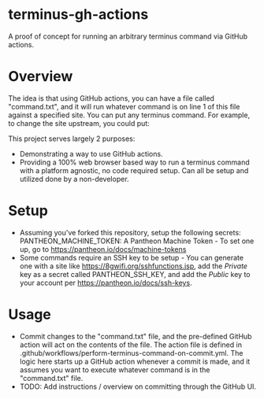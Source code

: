 # terminus-gh-actions
A proof of concept for running an arbitrary terminus command via GitHub actions.

# Overview

The idea is that using GitHub actions, you can have a file called "command.txt", and it will run whatever command is on line 1 of this file against a specified site. You can put any terminus command. For example, to change the site upstream, you could put:

This project serves largely 2 purposes:

- Demonstrating a way to use GitHub actions.
- Providing a 100% web browser based way to run a terminus command with a platform agnostic, no code required setup. Can all be setup and utilized done by a non-developer.

# Setup

- Assuming you've forked this repository, setup the following secrets:
PANTHEON_MACHINE_TOKEN: A Pantheon Machine Token - To set one up, go to https://pantheon.io/docs/machine-tokens
- Some commands require an SSH key to be setup - You can generate one with a site like https://8gwifi.org/sshfunctions.jsp, add the *Private* key as a secret called PANTHEON_SSH_KEY, and add the *Public* key to your account per https://pantheon.io/docs/ssh-keys.

# Usage

- Commit changes to the "command.txt" file, and the pre-defined GitHub action will act on the contents of the file. The action file is defined in .github/workflows/perform-terminus-command-on-commit.yml. The logic here starts up a GitHub action whenever a commit is made, and it assumes you want to execute whatever command is in the "command.txt" file.
- TODO: Add instructions / overview on committing through the GitHub UI.
